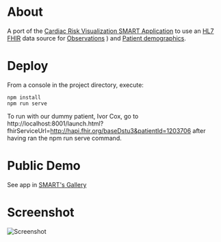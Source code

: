 # About #
A port of the [Cardiac Risk Visualization SMART Application](https://github.com/smart-classic/smart_sample_apps/tree/master/static/framework/cardio_risk_viz
) to use an [HL7 FHIR](http://www.hl7.org/implement/standards/fhir/index.htm) data source for [Observations](http://hl7.org/fhir/observation.html)
) and [Patient demographics](http://hl7.org/fhir/patient.html).

# Deploy #

From a console in the project directory, execute:

```
npm install
npm run serve
```

To run with our dummy patient, Ivor Cox, go to  http://localhost:8001/launch.html?fhirServiceUrl=http://hapi.fhir.org/baseDstu3&patientId=1203706 after having ran the npm run serve command.

# Public Demo #
See app in [SMART's Gallery](https://gallery.smarthealthit.org/boston-childrens-hospital/cardiac-risk)

# Screenshot #

![Screenshot](https://raw.github.com/sethrylan/fhir_cardiac_risk/gh-pages/screenshot.png)
